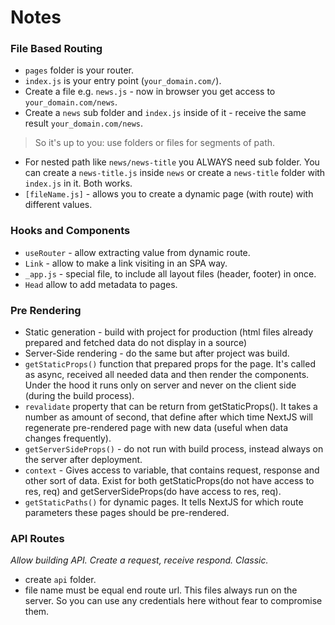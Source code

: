 # Notes
### File Based Routing
- `pages` folder is your router.
- `index.js` is your entry point (`your_domain.com/`).
- Create a file e.g. `news.js` - now in browser you get access to `your_domain.com/news`.
- Create a `news` sub folder and `index.js` inside of it - receive the same result `your_domain.com/news`.
>So it's up to you: use folders or files for segments of path. 
- For nested path like `news/news-title` you ALWAYS need sub folder. You can create a `news-title.js` inside `news` 
  or create a `news-title`  folder with `index.js` in it. Both works.
- `[fileName.js]` - allows you to create a dynamic page (with route) with different values.

### Hooks and Components
- `useRouter` - allow extracting value from dynamic route.
- `Link` - allow to make a link visiting in an SPA way.
- `_app.js` - special file, to include all layout files (header, footer) in once.
- `Head` allow to add metadata to pages.

### Pre Rendering
- Static generation - build with project for production (html files already prepared and fetched data do not display 
  in a source)
- Server-Side rendering - do the same but after project was build.
- `getStaticProps()` function that prepared props for the page. It's called as async, received all needed data 
  and then render the components. Under the hood it runs only on server and never on the client side (during the 
  build process).
- `revalidate` property that can be return from getStaticProps(). It takes a number as amount of second, that define 
  after which time NextJS will regenerate pre-rendered page with new data (useful when data changes frequently).  
- `getServerSideProps()` - do not run with build process, instead always on the server after deployment.  
- `context` - Gives access to variable, that contains request, response and other sort of data. Exist for both 
  getStaticProps(do not have access to res, req) and   getServerSideProps(do have access to res, req).
- `getStaticPaths()` for dynamic pages. It tells NextJS for which route parameters these pages should be pre-rendered.

### API Routes
_Allow building API. Create a request, receive respond. Classic._
- create `api` folder.
- file name must be equal end route url. This files always run on the server. So you can use any credentials here 
  without fear to compromise them.